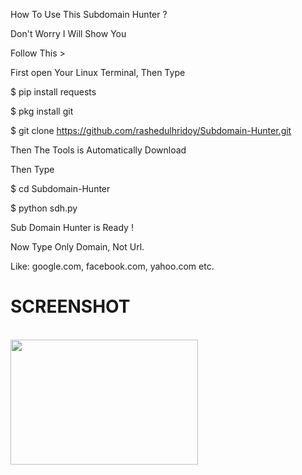 How To Use This Subdomain Hunter ?

Don't Worry I Will Show You

Follow This >

First open Your Linux Terminal, Then Type

$ pip install requests

$ pkg install git

$ git clone https://github.com/rashedulhridoy/Subdomain-Hunter.git

Then The Tools is Automatically Download

Then Type

$ cd Subdomain-Hunter

$ python sdh.py

Sub Domain Hunter is Ready !

Now Type Only Domain, Not Url.

Like: google.com, facebook.com, yahoo.com etc.


<h1> SCREENSHOT </h1>
<br>
<img src="https://github.com/rashedulhridoy/Subdomain-Hunter/assets/150352851/445d626b-9ce3-465b-9159-83f960115523">

<style>
  img{
    height: 200px;
    width: 300px; 
  }
</style>

